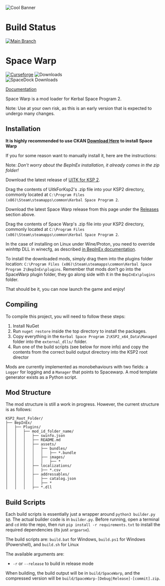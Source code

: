 ![Cool Banner](assets/cool_banner.png)


# Build Status
[![Main Branch](https://github.com/SpaceWarpDev/SpaceWarp/actions/workflows/build_spacewarp.yml/badge.svg?branch=main)](https://github.com/SpaceWarpDev/SpaceWarp/actions/workflows/build_spacewarp.yml)

# Space Warp
[![Curseforge](http://cf.way2muchnoise.eu/full_831005_downloads.svg?badge_style=plastic)](https://www.curseforge.com/kerbal-space-program-2/mods/space-warp)
![Downloads](https://img.shields.io/github/downloads/X606/SpaceWarp/latest/total.svg?label=%E2%A4%93%20Downloads&style=plastic)  
![SpaceDock Downloads](https://img.shields.io/badge/dynamic/json?color=blueviolet&label=SpaceDock%20Downloads&query=downloads&url=https%3A%2F%2Fspacedock.info%2Fapi%2Fmod%2F3277)

[Documentation](https://docs.spacewarp.org)

Space Warp is a mod loader for Kerbal Space Program 2.

Note: Use at your own risk, as this is an early version that is expected to undergo many changes.

## Installation

**It is highly recommended to use CKAN [Download Here](https://github.com/KSP-CKAN/CKAN) to install Space Warp**

If you for some reason want to manually install it, here are the instructions:

Note: *Don't worry about the BepInEx installation, it already comes in the zip folder!*

Download the latest release of [UITK for KSP 2](https://github.com/jan-bures/UitkForKsp2/releases).

Drag the contents of UitkForKsp2's .zip file into your KSP2 directory, commonly located at `C:\Program Files (x86)\Steam\steamapps\common\Kerbal Space Program 2`.

Download the latest Space Warp release from this page under the [Releases](https://github.com/SpaceWarpDev/SpaceWarp/releases) section above.

Drag the contents of Space Warp's .zip file into your KSP2 directory, commonly located at `C:\Program Files (x86)\Steam\steamapps\common\Kerbal Space Program 2`.

In the case of installing on Linux under Wine/Proton, you need to override winhttp DLL in winecfg, as described [in BepInEx documentation](https://docs.bepinex.dev/articles/advanced/proton_wine.html).

To install the downloaded mods, simply drag them into the plugins folder location: `C:\Program Files (x86)\Steam\steamapps\common\Kerbal Space Program 2\BepInEx\plugins`. Remember that mods don't go into the SpaceWarp plugin folder, they go along side with it in the `BepInEx\plugins` folder.

That should be it, you can now launch the game and enjoy!

## Compiling

To compile this project, you will need to follow these steps:

1. Install NuGet
2. Run `nuget restore` inside the top directory to install the packages.
3. Copy everything in the `Kerbal Space Program 2\KSP2_x64_Data\Managed` folder into the `external_dlls/` folder.
4. Run one of the build scripts (see below for more info) and copy the contents from the correct build output directory into the KSP2 root director

Mods are currently implemented as monobehaviours with two fields: a `Logger` for logging and a `Manager` that points to Spacewarp. A mod template generator exists as a Python script.

## Mod Structure

The mod structure is still a work in progress. However, the current structure is as follows:

```
KSP2_Root_Folder/
├── BepInEx/
│   ├── Plugins/
│   │   ├── mod_id_folder_name/
│   │   │   ├── swinfo.json
│   │   │   ├── README.md
│   │   │   ├── assets/
│   │   │   │   ├── bundles/
│   │   │   │   │   ├── *.bundle
│   │   │   │   ├── images/
│   │   │   │   │   ├── *
│   │   │   ├── localizations/
│   │   │   │   ├── *.csv
│   │   │   ├── addressables/
│   │   │   │   ├── catalog.json
│   │   │   │   ├── *
│   │   │   ├── *.dll 
```

## Build Scripts

Each build scripts is essentially just a wrapper around `python3 builder.py $@`. The actual builder code is in `builder.py`.
Before running, open a terminal and `cd` into the repo, then run `pip install -r requirements.txt` to install the required dependencies (its just `argparse`).

The build scripts are:
`build.bat` for Windows, `build.ps1` for Windows (Powershell), and `build.sh` for Linux

The available arguments are:
- `-r` or `--release` to build in release mode

When building, the build output will be in `build/SpaceWarp`, and the compressed version will be `build/SpaceWarp-[Debug|Release]-[commit].zip`.
